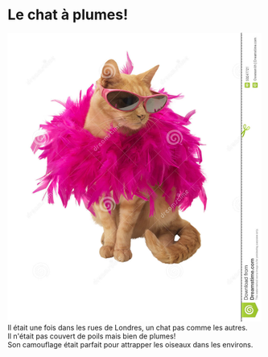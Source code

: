 # Le chat à plumes!
![Chat à plumes!](images/chat.jpg)<br>
Il était une fois dans les rues de Londres, un chat pas comme les autres.  
Il n'était pas couvert de poils mais bien de plumes!  
Son camouflage était parfait pour attrapper les oiseaux dans les environs.  